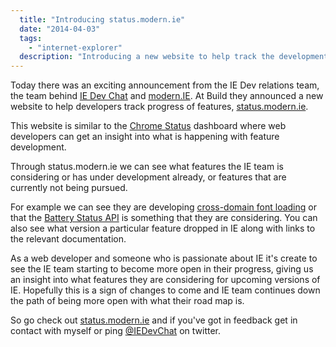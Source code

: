 ```yaml
---
  title: "Introducing status.modern.ie"
  date: "2014-04-03"
  tags: 
    - "internet-explorer"
  description: "Introducing a new website to help track the development status of features in Internet Explorer"
---
```


Today there was an exciting announcement from the IE Dev relations team, the team behind [IE Dev Chat](http://twitter.com/iedevchat) and [modern.IE](http://modern.ie). At Build they announced a new website to help developers track progress of features, [status.modern.ie](http://status.modern.ie/).

This website is similar to the [Chrome Status](http://www.chromestatus.com/features) dashboard where web developers can get an insight into what is happening with feature development.

Through status.modern.ie we can see what features the IE team is considering or has under development already, or features that are currently not being pursued.

For example we can see they are developing [cross-domain font loading](http://www.w3.org/TR/WOFF/) or that the [Battery Status API](https://dvcs.w3.org/hg/dap/raw-file/default/battery/Overview.html) is something that they are considering. You can also see what version a particular feature dropped in IE along with links to the relevant documentation.

As a web developer and someone who is passionate about IE it's create to see the IE team starting to become more open in their progress, giving us an insight into what features they are considering for upcoming versions of IE. Hopefully  this is a sign of changes to come and IE team continues down the path of being more open with what their road map is.


So go check out [status.modern.ie](http://status.modern.ie) and if you've got in feedback get in contact with myself or ping [@IEDevChat](http://twitter.com/iedevchat) on twitter.